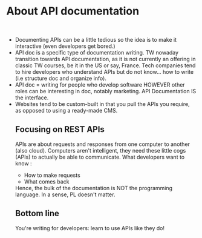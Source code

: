 <h1>About API documentation</h1> <br>
<ul>
  <li>Documenting APIs can be a little tedious so the idea is to make it interactive (even developers get bored.) </li>
<li>API doc is a specific type of documentation writing. TW nowaday transition towards API documentation, as it is not currently an offering in classic TW courses, be it in the US or say, France. Tech companies tend to hire developers who understand APIs but do not know... how to write (i.e structure doc and organize info).</li>
<li>API doc = writing for people who develop software HOWEVER other roles can be interesting in doc, notably marketing. API Documentation IS the interface.</li>
<li>Websites tend to be custom-built in that you pull the APIs you require, as opposed to using a ready-made CMS.</li>
  <h2>Focusing  
 on REST APIs</h2>
  APIs are about requests and responses from one computer to another (also cloud). Computers aren't intelligent, they need these little cogs (APIs) to actually be able to communicate.
  What developers want to know : 
  <ul>
    <li>How to make requests</li>
    <li>What comes back</li>
  </ul>
  Hence, the bulk of the documentation is NOT the programming language. In a sense, PL doesn't matter.
  <h2>Bottom line</h2>
  You're writing for developers: learn to use APIs like they do!
  
